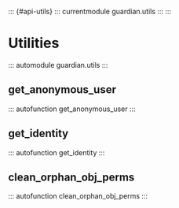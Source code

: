::: {#api-utils}
::: currentmodule
guardian.utils
:::
:::

# Utilities

::: automodule
guardian.utils
:::

## get_anonymous_user

::: autofunction
get_anonymous_user
:::

## get_identity

::: autofunction
get_identity
:::

## clean_orphan_obj_perms

::: autofunction
clean_orphan_obj_perms
:::
